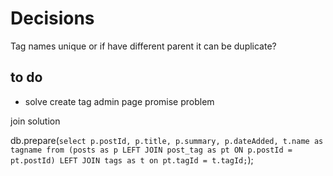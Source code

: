 # Decisions

Tag names unique or if have different parent it can be duplicate?

## to do

* solve create tag admin page promise problem

join solution

db.prepare(`
    select p.postId, p.title, p.summary, p.dateAdded, t.name as tagname
    from (posts as p LEFT JOIN post_tag as pt ON p.postId = pt.postId)
	LEFT JOIN tags as t on pt.tagId = t.tagId;
    `);
